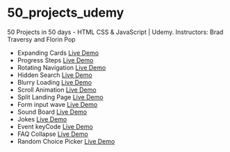 # 50_projects_udemy

50 Projects in 50 days - HTML CSS &amp; JavaScript | Udemy. Instructors: Brad Traversy and Florin Pop

- Expanding Cards [Live Demo](https://codepen.io/vanegoma/full/XWjmJPx)
- Progress Steps [Live Demo](https://codepen.io/vanegoma/full/JjRYZOd)
- Rotating Navigation [Live Demo](https://codepen.io/vanegoma/full/rNMOPbB)
- Hidden Search [Live Demo](https://codepen.io/vanegoma/full/VwKeeKV)
- Blurry Loading [Live Demo](https://codepen.io/vanegoma/full/bGwEejy)
- Scroll Animation [Live Demo](https://codepen.io/vanegoma/full/NWRxgNE)
- Split Landing Page [Live Demo](https://codepen.io/vanegoma/full/YzGwmrd)
- Form input wave [Live Demo](https://codepen.io/vanegoma/full/QWKNdvJ)
- Sound Board [Live Demo](https://codepen.io/vanegoma/full/BaLKdOa)
- Jokes [Live Demo](https://codepen.io/vanegoma/full/KKgMmeX)
- Event keyCode [Live Demo](https://codepen.io/vanegoma/full/MWjedqr)
- FAQ Collapse [Live Demo](https://codepen.io/vanegoma/full/abmmzRw)
- Random Choice Picker [Live Demo](https://codepen.io/vanegoma/full/wvzzxWJ)
